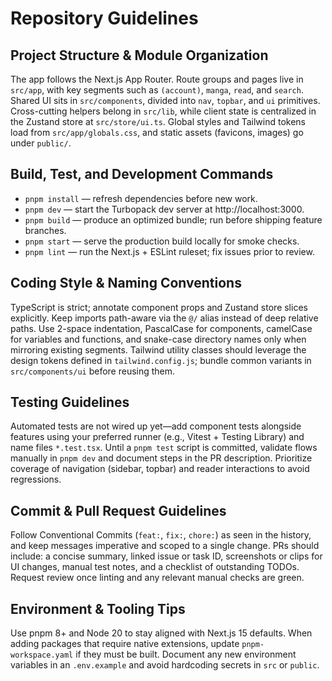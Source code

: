 # Repository Guidelines

## Project Structure & Module Organization

The app follows the Next.js App Router. Route groups and pages live in `src/app`, with key segments such as `(account)`, `manga`, `read`, and `search`. Shared UI sits in `src/components`, divided into `nav`, `topbar`, and `ui` primitives. Cross-cutting helpers belong in `src/lib`, while client state is centralized in the Zustand store at `src/store/ui.ts`. Global styles and Tailwind tokens load from `src/app/globals.css`, and static assets (favicons, images) go under `public/`.

## Build, Test, and Development Commands

- `pnpm install` — refresh dependencies before new work.
- `pnpm dev` — start the Turbopack dev server at http://localhost:3000.
- `pnpm build` — produce an optimized bundle; run before shipping feature branches.
- `pnpm start` — serve the production build locally for smoke checks.
- `pnpm lint` — run the Next.js + ESLint ruleset; fix issues prior to review.

## Coding Style & Naming Conventions

TypeScript is strict; annotate component props and Zustand store slices explicitly. Keep imports path-aware via the `@/` alias instead of deep relative paths. Use 2-space indentation, PascalCase for components, camelCase for variables and functions, and snake-case directory names only when mirroring existing segments. Tailwind utility classes should leverage the design tokens defined in `tailwind.config.js`; bundle common variants in `src/components/ui` before reusing them.

## Testing Guidelines

Automated tests are not wired up yet—add component tests alongside features using your preferred runner (e.g., Vitest + Testing Library) and name files `*.test.tsx`. Until a `pnpm test` script is committed, validate flows manually in `pnpm dev` and document steps in the PR description. Prioritize coverage of navigation (sidebar, topbar) and reader interactions to avoid regressions.

## Commit & Pull Request Guidelines

Follow Conventional Commits (`feat:`, `fix:`, `chore:`) as seen in the history, and keep messages imperative and scoped to a single change. PRs should include: a concise summary, linked issue or task ID, screenshots or clips for UI changes, manual test notes, and a checklist of outstanding TODOs. Request review once linting and any relevant manual checks are green.

## Environment & Tooling Tips

Use pnpm 8+ and Node 20 to stay aligned with Next.js 15 defaults. When adding packages that require native extensions, update `pnpm-workspace.yaml` if they must be built. Document any new environment variables in an `.env.example` and avoid hardcoding secrets in `src` or `public`.
